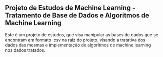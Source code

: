 ## Projeto de Estudos de Machine Learning - Tratamento de Base de Dados e Algoritmos de Machine Learning

Este é um projeto de estudos, que visa manipular as bases de dados que se encontram em formato .csv na raiz do projeto, visando a tratativa dos dados das mesmas e implementação de algoritmos de machine learning nos dados tratados.
